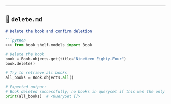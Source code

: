 
---

## 📁 `delete.md`

```markdown
# Delete the book and confirm deletion

```python
>>> from book_shelf.models import Book

# Delete the book
book = Book.objects.get(title="Nineteen Eighty-Four")
book.delete()

# Try to retrieve all books
all_books = Book.objects.all()

# Expected output:
# Book deleted successfully; no books in queryset if this was the only one
print(all_books)  # <QuerySet []>
